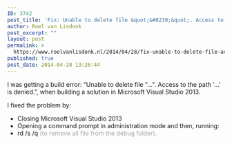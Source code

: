 ```yaml
---
ID: 3742
post_title: 'Fix: Unable to delete file &quot;&#8230;&quot;. Access to the path &#8216;&#8230;&#8217; is denied.'
author: Roel van Lisdonk
post_excerpt: ""
layout: post
permalink: >
  https://www.roelvanlisdonk.nl/2014/04/28/fix-unable-to-delete-file-access-to-the-path-is-denied/
published: true
post_date: 2014-04-28 13:26:44
---
```

<p>I was getting a build error: “Unable to delete file &quot;...&quot;. Access to the path '...' is denied.”, when building a solution in Microsoft Visual Studio 2013.</p>  <p>I fixed the problem by:</p>  <ul>   <li>Closing Microsoft Visual Studio 2013</li>    <li>Opening a command prompt in administration mode and then, running:</li>    <li>rd /s /q <font color="#a5a5a5">(to remove all file from the debug folder).</font></li> </ul>